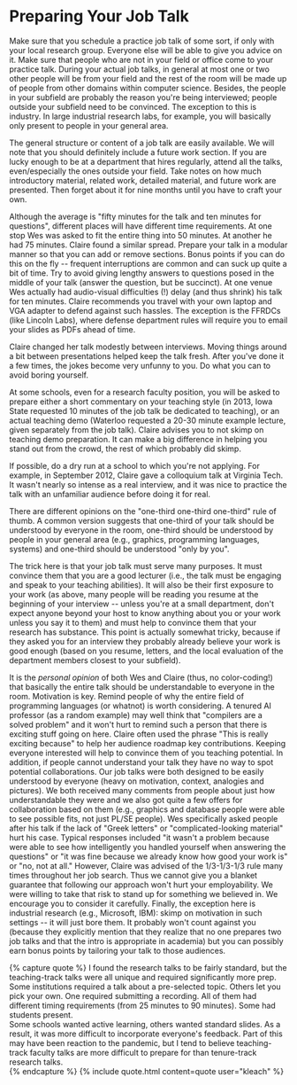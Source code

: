 # Preparing Your Job Talk

Make sure that you schedule a practice job talk of some sort, if only with your
local research group. Everyone else will be able to give you advice on it. Make
sure that people who are not in your field or office come to your practice
talk. During your actual job talks, in general at most one or two other people
will be from your field and the rest of the room will be made up of people from
other domains within computer science.  Besides, the people in your subfield are
probably the reason you're being interviewed; people outside your subfield need
to be convinced.  The exception to this is industry. In large industrial
research labs, for example, you will basically only present to people in your
general area.

The general structure or content of a job talk are
easily available.  We will note that you should definitely include a
future work section.  If you are lucky enough to be at a department that hires
regularly, attend all the talks, even/especially the ones outside your field.
Take notes on how much introductory material, related work, detailed material,
and future work are presented. Then forget about it for nine months until you
have to craft your own.  

Although the average is "fifty minutes for the talk and ten minutes for
questions", different places will have different time requirements. At one stop
Wes was asked to fit the entire thing into 50 minutes. At another he had 75
minutes. Claire found a similar spread.  Prepare your talk in a modular manner
so that you can add or remove sections. Bonus points if you can do
this on the fly -- frequent interruptions are common and can suck up quite a bit
of time.  Try to avoid giving lengthy answers to questions posed in the middle
of your talk (answer the question, but be succinct).  At one venue Wes actually
had audio-visual difficulties (!) delay (and 
thus shrink) his talk for ten minutes.  Claire recommends you travel with your
own laptop and VGA adapter to defend against such hassles.  The exception is the
FFRDCs (like Lincoln Labs), where defense department rules will require you to
email your slides as PDFs ahead of time.

Claire changed her talk modestly between interviews.  Moving things around a bit
between presentations helped keep the talk fresh.  After you've done it a few
times, the jokes become very unfunny to you. Do what you can to avoid boring
yourself.

At some schools, even for a research faculty position, you will be asked to
prepare either a short commentary on your teaching style (in 2013, Iowa State
requested 10 minutes of the job talk be dedicated to teaching), or an actual
teaching demo (Waterloo requested a 20-30 minute example lecture, given
separately from the job talk).  Claire advises you to not skimp on
teaching demo preparation.  It can make a big difference in helping you stand
out from the crowd, the rest of which probably did skimp.

If possible, do a dry run at a school to which you're not applying.  For
example, in September 2012, Claire gave a colloquium talk at Virginia Tech.  It
wasn't nearly so intense as a real interview, and it was nice to practice
the talk with an unfamiliar audience before doing it for real.

There are different opinions on the "one-third one-third one-third"
rule of thumb. A common version suggests that one-third of your talk should
be understood by everyone in the room, one-third should be understood by
people in your general area (e.g., graphics, programming languages,
systems) and one-third should be understood "only by you". 

The trick here is that your job talk must serve many purposes. It must
convince them that you are a good lecturer (i.e., the talk must be engaging
and speak to your teaching abilities). It will also be their first exposure
to your work (as above, many people will be reading you resume at the
beginning of your interview -- unless you're at a small department, don't
expect anyone beyond your host to know anything about you or your work
unless you say it to them) and must help to convince them that your
research has substance. This point is actually somewhat tricky, because if
they asked you for an interview they probably already believe your work is
good enough (based on you resume, letters, and the local evaluation of the
department members closest to your subfield). 

It is the *personal opinion* of both Wes and Claire (thus, no color-coding!)
that basically the entire talk should be understandable to everyone in the room.
Motivation is key. Remind people of why the entire field of programming
languages (or whatnot) is worth considering. A tenured AI professor (as a random
example) may well think that "compilers are a solved problem" and it won't hurt
to remind such a person that there is exciting stuff going on here.  Claire
often used the phrase "This is really exciting because" to help her audience
roadmap key contributions.  Keeping everyone interested will help to convince
them of you teaching potential. In addition, if people cannot understand your
talk they have no way to spot potential collaborations. Our job talks were both
designed to be easily understood by everyone (heavy on motivation, context,
analogies and pictures). We both received many comments from people about just
how understandable they were and we also got quite a few offers for
collaboration based on them (e.g., graphics and database people were able to see
possible fits, not just PL/SE people). Wes specifically asked people after his
talk if the lack of "Greek letters" or "complicated-looking material" hurt his
case. Typical responses included "it wasn't a problem because were able to see
how intelligently you handled yourself when answering the questions" or "it was
fine because we already know how good your work is" or "no, not at all."
However, Claire was advised of the 1/3-1/3-1/3 rule many times throughout her
job search.  Thus we cannot give you a blanket guarantee that following our
approach won't hurt your employability. We were willing to take that risk to
stand up for something we believed in. We encourage you to consider it
carefully.  Finally, the exception here is industrial research (e.g., Microsoft,
IBM): skimp on motivation in such settings -- it will just bore them. It
probably won't count against you (because they explicitly mention that they
realize that no one prepares two job talks and that the intro is appropriate in
academia) but you can possibly earn bonus points by tailoring your talk to those
audiences.

{% capture quote %}
I found the research talks to be fairly standard, but the teaching-track
talks were all unique and required significantly more prep.  Some
institutions required a talk about a pre-selected topic.  Others let you
pick your own.  One required submitting a recording.   All of them had
different timing requirements (from 25 minutes to 90 minutes).  Some had students present.  
Some schools wanted active learning, others wanted standard slides. 
As a result, it was more difficult to incorporate everyone's feedback.
Part of this may have been reaction to the pandemic, but
I tend to believe teaching-track faculty talks are more
difficult to prepare for than tenure-track research talks.  
{% endcapture %}
{% include quote.html content=quote user="kleach" %}
